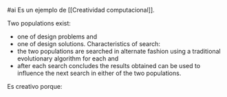 #ai 
Es un ejemplo de [[Creatividad computacional]].

﻿﻿Two populations exist:
- ﻿﻿one of design problems and
- ﻿﻿one of design solutions.
Characteristics of search:
- ﻿﻿the two populations are searched in alternate fashion using a traditional evolutionary algorithm for each and
- ﻿﻿after each search concludes the results obtained can be used to influence the next search in either of the two populations.

Es creativo porque: 